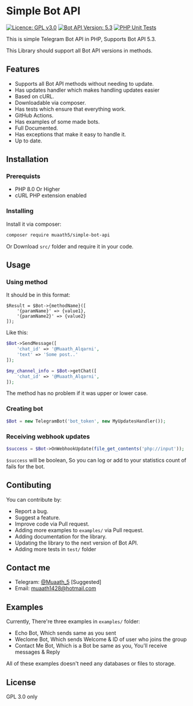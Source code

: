 # Simple Bot API
[![Licence: GPL v3.0](https://img.shields.io/badge/Licence-GPL%20v3.0-green)](LICENCE)
[![Bot API Version: 5.3](https://img.shields.io/badge/Bot%20API%20Version-5.3-dodgerblue)](https://core.telegram.org/bots/api#april-26-2021)
[![PHP Unit Tests](https://github.com/Muaath5/SimpleBotAPI/actions/workflows/php.yml/badge.svg)](https://github.com/Muaath5/SimpleBotAPI/actions/workflows/php.yml)


This is simple Telegram Bot API in PHP, Supports Bot API 5.3.

This Library should support all Bot API versions in methods.

## Features
- Supports all Bot API methods without needing to update.
- Has updates handler which makes handling updates easier
- Based on cURL.
- Downloadable via composer.
- Has tests which ensure that everything work.
- GitHub Actions.
- Has examples of some made bots.
- Full Documented.
- Has exceptions that make it easy to handle it.
- Up to date.

## Installation

### Prerequists
- PHP 8.0 Or Higher
- cURL PHP extension enabled

### Installing
Install it via composer:
```sh
composer require muaath5/simple-bot-api
```
Or Download `src/` folder and require it in your code.

## Usage

### Using method
It should be in this format:
```
$Result = $Bot->{methodName}([
    '{paramName}' => {value1},
    '{paramName2}' => {value2}
]);
```

Like this:
```php
$Bot->SendMessage([
    'chat_id' => '@Muaath_Alqarni',
    'text' => 'Some post..'
]);

$my_channel_info = $Bot->getChat([
    'chat_id' => '@Muaath_Alqarni',
]);
```

The method has no problem if it was upper or lower case.

### Creating bot
```php
$Bot = new TelegramBot('bot_token', new MyUpdatesHandler());
```

### Receiving webhook updates
```php
$success = $Bot->OnWebhookUpdate(file_get_contents('php://input'));
```
`$success` will be boolean, So you can log or add to your statistics count of fails for the bot.


## Contibuting
You can contribute by:
- Report a bug.
- Suggest a feature.
- Improve code via Pull request.
- Adding more examples to `examples/` via Pull request.
- Adding documentation for the library.
- Updating the library to the next version of Bot API.
- Adding more tests in `test/` folder

## Contact me
- Telegram: [@Muaath_5](https://t.me/Muaath_5) [Suggested]
- Email: muaath1428@hotmail.com

## Examples
Currently, There're three examples in `examples/` folder:
- Echo Bot, Which sends same as you sent
- Weclome Bot, Which sends Welcome & ID of user who joins the group
- Contact Me Bot, Which is a Bot be same as you, You'll receive messages & Reply

All of these examples doesn't need any databases or files to storage.

## License
GPL 3.0 only